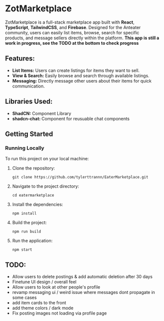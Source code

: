 <h1>ZotMarketplace</h1>
<p>ZotMarketplace is a full-stack marketplace app built with <strong>React</strong>, <strong>TypeScript</strong>, <strong>TailwindCSS</strong>, and <strong>Firebase</strong>. Designed for the Anteater community, users can easily list items, browse, search for specific products, and message sellers directly within the platform.  <strong> This app is still a work in progress, see the TODO at the bottom to check progress </strong></p>

<h2>Features:</h2>
<ul>
  <li><strong>List Items:</strong> Users can create listings for items they want to sell.</li>
  <li><strong>View & Search:</strong> Easily browse and search through available listings.</li>
  <li><strong>Messaging:</strong> Directly message other users about their items for quick communication.</li>
</ul>

<h2>Libraries Used:</h2>
<ul>
  <li><strong>ShadCN:</strong> Component Library</li>
  <li><strong>shadcn-chat: </strong> Component for reusuable chat components </li>
</ul>

<h2>Getting Started</h2>
<h3>Running Locally</h3>
<p>To run this project on your local machine:</p>
<ol>
  <li>Clone the repository:</li>
  <pre><code>git clone https://github.com/tylerttrannn/EaterMarketplace.git</code></pre>
  
  <li>Navigate to the project directory:</li>
  <pre><code>cd eatermarketplace</code></pre>

  <li>Install the dependencies:</li>
  <pre><code>npm install</code></pre>

  <li>Build the project:</li>
  <pre><code>npm run build</code></pre>

  <li>Run the application:</li>
  <pre><code>npm start</code></pre>
</ol>

<h2>TODO:</h2>
<ul>
  <li> Allow users to delete postings & add automatic deletion after 30 days </li>
  <li> Finetune UI design / overall feel </li>
  <li> Allow users to look at other people's profile 
  <li> revamp messaging ui / weird issue where messages dont propagate in some cases </li>
  <li> add item cards to the front </li>
  <li> add theme colors / dark mode </li>
  <li>Fix posting images not loading via profile page </li>
</ul>



